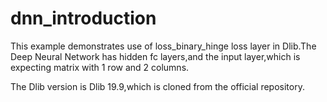 # dnn_introduction

This example demonstrates use of loss_binary_hinge loss layer in Dlib.The Deep Neural Network has  hidden fc layers,and the input layer,which is expecting matrix with 1 row and 2 columns.

The Dlib version is Dlib 19.9,which is cloned from the official repository.
